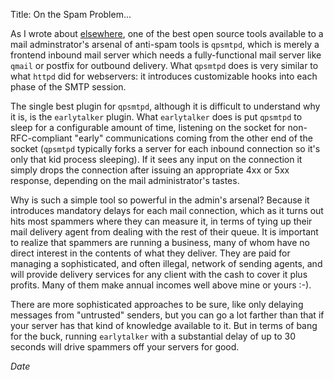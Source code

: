 Title: On the Spam Problem...

As I wrote about [elsewhere](/clients/apache), one of the best open source tools
available to a mail adminstrator's arsenal of anti-spam tools is `qpsmtpd`, which
is merely a frontend inbound mail server which needs a fully-functional mail server
like `qmail` or postfix for outbound delivery.  What `qpsmtpd` does is very similar to
what `httpd` did for webservers: it introduces customizable hooks into each phase of
the SMTP session.

The single best plugin for `qpsmtpd`, although it is difficult to understand why it is,
is the `earlytalker` plugin.  What `earlytalker` does is put `qpsmtpd` to sleep for 
a configurable amount of time, listening on the socket for non-RFC-compliant "early"
communications coming from the other end of the socket (`qpsmtpd` typically forks a
server for each inbound connection so it's only that kid process sleeping). If it sees any
input on the connection it simply drops the connection after issuing an appropriate
4xx or 5xx response, depending on the mail administrator's tastes.

Why is such a simple tool so powerful in the admin's arsenal?  Because it introduces
mandatory delays for each mail connection, which as it turns out hits most spammers
where they can measure it, in terms of tying up their mail delivery agent from dealing
with the rest of their queue.  It is important to realize that spammers are running
a business, many of whom have no direct interest in the contents of what they deliver.
They are paid for managing a sophisticated, and often illegal, network of sending
agents, and will provide delivery services for any client with the cash to cover it
plus profits.  Many of them make annual incomes well above mine or yours :-).

There are more sophisticated approaches to be sure, like only delaying messages
from "untrusted" senders, but you can go a lot farther than that if your server
has that kind of knowledge available to it.  But in terms of bang for the buck,
running `earlytalker` with a substantial delay of up to 30 seconds will drive
spammers off your servers for good.

$Date$
